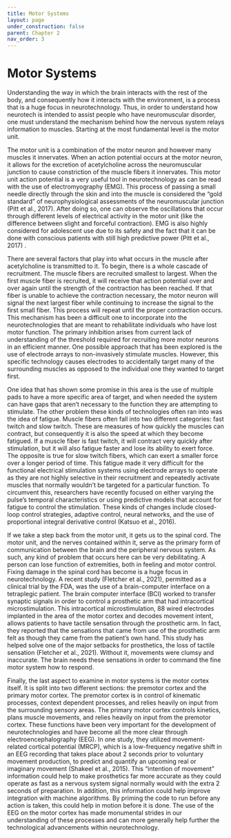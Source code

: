 ```yaml
---
title: Motor Systems
layout: page
under_construction: false
parent: Chapter 2
nav_order: 3
---
```


# Motor Systems
Understanding the way in which the brain interacts with the rest of the body, and consequently how it interacts with the environment, is a process that is a huge focus in neurotechnology. Thus, in order to understand how neurotech is intended to assist people who have neuromuscular disorder, one must understand the mechanism behind how the nervous system relays information to muscles. Starting at the most fundamental level is the motor unit.

The motor unit is a combination of the motor neuron and however many muscles it innervates. When an action potential occurs at the motor neuron, it allows for the excretion of acetylcholine across the neuromuscular junction to cause constriction of the muscle fibers it innervates. This motor unit action potential is a very useful tool in neurotechnology as  can be read with the use of electromyography (EMG). This process of passing a small needle directly through the skin and into the muscle  is considered the “gold standard” of neurophysiological assessments of the neuromuscular junction (Pitt et al., 2017). After doing so, one can observe the oscillations that occur through different levels of electrical activity in the motor unit (like the difference between slight and forceful contraction). EMG is also highly considered for adolescent use due to its safety and the fact that it can be done with conscious patients with still high predictive power (Pitt et al., 2017) .

There are several factors that play into what occurs in the muscle after acetylcholine is transmitted to it. To begin, there is a whole cascade of recruitment. The muscle fibers are recruited smallest to largest. When the first muscle fiber is recruited, it will receive that action potential over and over again until the strength of the contraction has been reached. If that fiber is unable to achieve the contraction necessary, the motor neuron will signal the next largest fiber while continuing to increase the signal to the first small fiber. This process will repeat until the proper contraction occurs. This mechanism has been a difficult one to incorporate into the neurotechnologies that are meant to rehabilitate individuals who have lost motor function. The primary inhibition arises from current lack of understanding of the threshold required for recruiting more motor neurons in an efficient manner. One possible approach that has been explored is the use of electrode arrays to non-invasively stimulate muscles. However, this specific technology causes electrodes to accidentally target many of the surrounding muscles as opposed to the individual one they wanted to target first.

One idea that has shown some promise in this area is the use of multiple pads to have a more specific area of target, and when needed the system can have gaps that aren’t necessary to the function they are attempting to stimulate. The other problem these kinds of technologies often ran into was the idea of fatigue. Muscle fibers often fall into two different categories: fast twitch and slow twitch. These are measures of how quickly the muscles can contract, but consequently it is also the speed at which they become fatigued. If a muscle fiber is fast twitch, it will contract very quickly after stimulation, but it will also fatigue faster and lose its ability to exert force. The opposite is true for slow twitch fibers, which can exert a smaller force over a longer period of time. This fatigue made it very difficult for the functional electrical stimulation systems using electrode arrays to operate as they are not highly selective in their recruitment and repeatedly activate muscles that normally wouldn’t be targeted for a particular function. To circumvent this, researchers have recently focused on either varying the pulse’s temporal characteristics or using predictive models that account for fatigue to control the stimulation. These kinds of changes include closed-loop control strategies, adaptive control, neural networks, and the use of proportional integral derivative control (Katsuo et al., 2016).

If we take a step back from the motor unit, it gets us to the spinal cord. The motor unit, and the nerves contained within it, serve as the primary form of communication between the brain and the peripheral nervous system. As such, any kind of problem that occurs here can be very debilitating. A person can lose function of extremities, both in feeling and motor control. Fixing damage in the spinal cord has become is a huge focus in neurotechnology. A recent study (Fletcher et al., 2021), permitted as a clinical trial by the FDA, was the use of a brain-computer interface on a tetraplegic patient. The brain computer interface (BCI) worked to transfer synaptic signals in order to control a prosthetic arm that had intracortical microstimulation. This intracortical microstimulation, 88 wired electrodes implanted in the area of the motor cortex and decodes movement intent, allows  patients to have tactile sensation through the prosthetic arm. In fact, they reported that the sensations that came from use of the prosthetic arm felt as though they came from the patient’s own hand. This study has helped solve one of the major setbacks for prosthetics,  the loss of tactile sensation (Fletcher et al., 2021). Without it, movements were clumsy and inaccurate. The brain needs these sensations in order to command the fine motor system how to respond.

Finally, the last aspect to examine in motor systems is the motor cortex itself. It is split into two different sections: the premotor cortex and the primary motor cortex. The premotor cortex is in control of kinematic processes, context dependent processes, and relies heavily on input from the surrounding sensory areas. The primary motor cortex controls kinetics, plans muscle movements, and relies heavily on input from the premotor cortex. These functions have been very important for the development of neurotechnologies and have become all the more clear through electroencephalography (EEG). In one study, they utilized movement-related cortical potential (MRCP), which is a low-frequency negative shift in an EEG recording that takes place about 2 seconds prior to voluntary movement production, to predict and quantify an upcoming real or imaginary movement (Shakeel et al., 2015). This “intention of movement” information could help to make prosthetics far more accurate as they could operate as fast as a nervous system signal normally would with the extra 2 seconds of preparation. In addition, this information could help improve integration with machine algorithms. By  priming the code to run before any action is taken, this could help in motion before it is done. The use of the EEG on the motor cortex has made monumental strides in our  understanding of these processes and can more generally help further the technological advancements within neurotechnology.